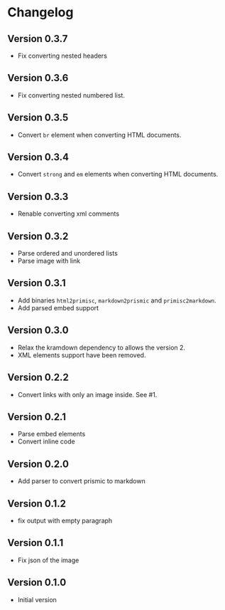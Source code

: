 # Changelog

## Version 0.3.7

- Fix converting nested headers

## Version 0.3.6

- Fix converting nested numbered list.

## Version 0.3.5

- Convert `br` element when converting HTML documents.

## Version 0.3.4

- Convert `strong` and `em` elements when converting HTML documents.

## Version 0.3.3

- Renable converting xml comments

## Version 0.3.2

- Parse ordered and unordered lists
- Parse image with link

## Version 0.3.1

- Add binaries `html2primisc`, `markdown2prismic` and `primisc2markdown`.
- Add parsed embed support

## Version 0.3.0

- Relax the kramdown dependency to allows the version 2.
- XML elements support have been removed.

## Version 0.2.2

- Convert links with only an image inside. See #1.

## Version 0.2.1

- Parse embed elements
- Convert inline code

## Version 0.2.0

- Add parser to convert prismic to markdown

## Version 0.1.2

- fix output with empty paragraph

## Version 0.1.1

- Fix json of the image

## Version 0.1.0

- Initial version
